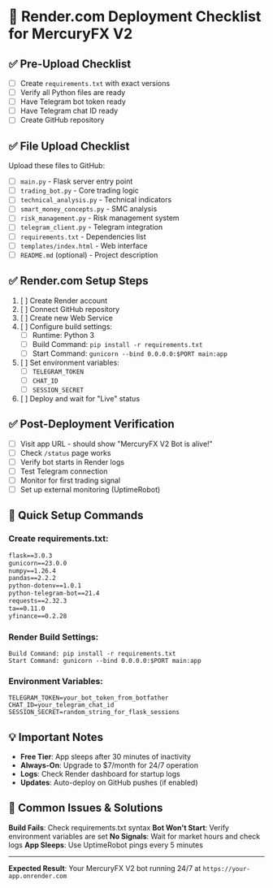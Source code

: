# 🚀 Render.com Deployment Checklist for MercuryFX V2

## ✅ Pre-Upload Checklist
- [ ] Create `requirements.txt` with exact versions
- [ ] Verify all Python files are ready
- [ ] Have Telegram bot token ready
- [ ] Have Telegram chat ID ready
- [ ] Create GitHub repository

## ✅ File Upload Checklist
Upload these files to GitHub:
- [ ] `main.py` - Flask server entry point
- [ ] `trading_bot.py` - Core trading logic  
- [ ] `technical_analysis.py` - Technical indicators
- [ ] `smart_money_concepts.py` - SMC analysis
- [ ] `risk_management.py` - Risk management system
- [ ] `telegram_client.py` - Telegram integration
- [ ] `requirements.txt` - Dependencies list
- [ ] `templates/index.html` - Web interface
- [ ] `README.md` (optional) - Project description

## ✅ Render.com Setup Steps
1. [ ] Create Render account
2. [ ] Connect GitHub repository
3. [ ] Create new Web Service
4. [ ] Configure build settings:
   - [ ] Runtime: Python 3
   - [ ] Build Command: `pip install -r requirements.txt`
   - [ ] Start Command: `gunicorn --bind 0.0.0.0:$PORT main:app`
5. [ ] Set environment variables:
   - [ ] `TELEGRAM_TOKEN`
   - [ ] `CHAT_ID`
   - [ ] `SESSION_SECRET`
6. [ ] Deploy and wait for "Live" status

## ✅ Post-Deployment Verification
- [ ] Visit app URL - should show "MercuryFX V2 Bot is alive!"
- [ ] Check `/status` page works
- [ ] Verify bot starts in Render logs
- [ ] Test Telegram connection
- [ ] Monitor for first trading signal
- [ ] Set up external monitoring (UptimeRobot)

## 🔧 Quick Setup Commands

### Create requirements.txt:
```txt
flask==3.0.3
gunicorn==23.0.0
numpy==1.26.4
pandas==2.2.2
python-dotenv==1.0.1
python-telegram-bot==21.4
requests==2.32.3
ta==0.11.0
yfinance==0.2.28
```

### Render Build Settings:
```
Build Command: pip install -r requirements.txt
Start Command: gunicorn --bind 0.0.0.0:$PORT main:app
```

### Environment Variables:
```
TELEGRAM_TOKEN=your_bot_token_from_botfather
CHAT_ID=your_telegram_chat_id
SESSION_SECRET=random_string_for_flask_sessions
```

## 💡 Important Notes

- **Free Tier**: App sleeps after 30 minutes of inactivity
- **Always-On**: Upgrade to $7/month for 24/7 operation
- **Logs**: Check Render dashboard for startup logs
- **Updates**: Auto-deploy on GitHub pushes (if enabled)

## 🚨 Common Issues & Solutions

**Build Fails**: Check requirements.txt syntax
**Bot Won't Start**: Verify environment variables are set
**No Signals**: Wait for market hours and check logs
**App Sleeps**: Use UptimeRobot pings every 5 minutes

---

**Expected Result**: Your MercuryFX V2 bot running 24/7 at `https://your-app.onrender.com`